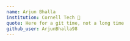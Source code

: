 ```yaml
---
name: Arjun Bhalla
institution: Cornell Tech 🚩 
quote: Here for a git time, not a long time
github_user: ArjunBhalla98
---
```

